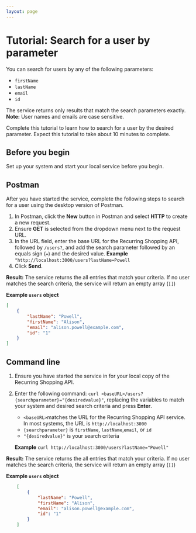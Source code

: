 ```yaml
---
layout: page
---
```


# Tutorial: Search for a user by parameter

You can search for users by any of the following parameters:

* `firstName`
* `lastName`
* `email`
* `id`

The service returns only results that match the search parameters exactly.  **Note:** User names and emails are case sensitive.

Complete this tutorial to learn how to search for a user by the desired parameter.
Expect this tutorial to take about 10 minutes to complete.

## Before you begin

Set up your system and start your local service before you begin.

## Postman

After you have started the service, complete the following steps to search for a user using the desktop version of Postman.

1. In Postman, click the **New** button in Postman and select **HTTP** to create a new request.
2. Ensure **GET** is selected from the dropdown menu next to the request URL.
3. In the URL field, enter the base URL for the Recurring Shopping API, followed by `/users?`, and add the search parameter followed by an equals sign (`=`) and the desired value.
    **Example** `"http://localhost:3000/users?lastName=Powell`
4. Click **Send**.

**Result:** The service returns the all entries that match your criteria. If no user matches the search criteria, the service will return an empty array (`[]`)

**Example `users` object**

```json
[
    {
        "lastName": "Powell",
        "firstName": "Alison",
        "email": "alison.powell@example.com",
        "id": "1"
    }
]
```

## Command line

1. Ensure you have started the service in for your local copy of the Recurring Shopping API.
2. Enter the following command: `curl <baseURL>/users?{searchparameter}="{desiredvalue}"`, replacing the variables to match your system and desired search criteria and press **Enter**.
    * `<baseURL>`matches the URL for the Recurring Shopping API service. In most systems, the URL is `http://localhost:3000`
    * `{searchparameter}` is `firstName`, `lastName`,`email`, or `id`
    * `"{desiredvalue}"` is your search criteria

    **Example** `curl http://localhost:3000/users?lastName="Powell"`

**Result:** The service returns the all entries that match your criteria. If no user matches the search criteria, the service will return an empty array (`[]`)

**Example `users` object**

```json
    [
        {
            "lastName": "Powell",
            "firstName": "Alison",
            "email": "alison.powell@example.com",
            "id": "1"
        }
    ]
 ```
